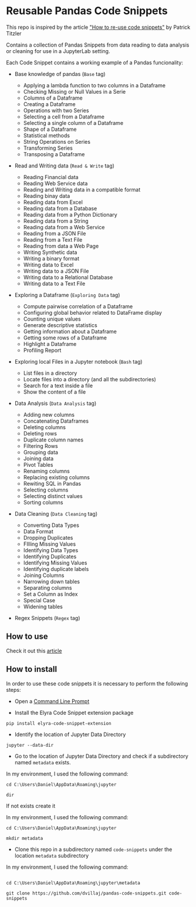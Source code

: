 # Reusable Pandas Code Snippets

This repo is inspired by the article ["How to re-use code snippets"](https://medium.com/ibm-data-ai/how-to-re-use-code-snippets-in-jupyterlab-3e4495fa6e31) by Patrick Titzler

Contains a collection of Pandas Snippets from data reading to data analysis or cleaning for use in a JupyterLab setting.

Each Code Snippet contains a working example of a Pandas funcionality:

- Base knowledge of pandas (`Base` tag) 
    - Applying a lambda function to two columns in a Dataframe
    - Checking Missing or Null Values in a Serie
    - Columns of a Dataframe
    - Creating a Dataframe
    - Operations with two Series
    - Selecting a cell from a Dataframe
    - Selecting a single column of a Dataframe
    - Shape of a Dataframe
    - Statistical methods
    - String Operations on Series
    - Transforming Series
    - Transposing a Dataframe

- Read and Writing data (`Read & Write` tag)
    - Reading Financial data
    - Reading Web Service data
    - Reading and Writing data in a compatible format
    - Reading binay data
    - Reading data from Excel
    - Reading data from a Database
    - Reading data from a Python Dictionary
    - Reading data from a String
    - Reading data from a Web Service
    - Reading from a JSON File
    - Reading from a Text File
    - Reading from data a Web Page
    - Writing Synthetic data
    - Writing a binary format
    - Writing data to Excel
    - Writing data to a JSON File
    - Writing data to a Relational Database
    - Writing data to a Text File

- Exploring a Dataframe (`Exploring Data` tag)
    - Compute pairwise correlation of a Dataframe
    - Configuring global behavior related to DataFrame display
    - Counting unique values
    - Generate descriptive statistics
    - Getting information about a Dataframe
    - Getting some rows of a Dataframe
    - Highlight a Dataframe
    - Profiling Report

- Exploring local Files in a Jupyter notebook (`Bash` tag)
    - List files in a directory
    - Locate files into a directory (and all the subdirectories)
    - Search for a text inside a file
    - Show the content of a file   

- Data Analysis (`Data Analysis` tag)
    - Adding new columns
    - Concatenating Dataframes
    - Deleting columns
    - Deleting rows
    - Duplicate column names
    - Filtering Rows
    - Grouping data
    - Joining data
    - Pivot Tables
    - Renaming columns
    - Replacing existing columns
    - Rewiting SQL in Pandas
    - Selecting columns
    - Selecting distinct values
    - Sorting columns

- Data Cleaning (`Data Cleaning` tag)
    - Converting Data Types
    - Data Format
    - Dropping Duplicates
    - FIlling Missing Values
    - Identifying Data Types
    - Identifying Duplicates
    - Identifying Missing Values
    - Identifying duplicate labels
    - Joining Columns
    - Narrowing down tables
    - Separating columns
    - Set a Column as Index
    - Special Case
    - Widening tables

- Regex Snippets (`Regex` tag)

## How to use

Check it out this [article](https://medium.com/ibm-data-ai/how-to-re-use-code-snippets-in-jupyterlab-3e4495fa6e31)

## How to install

In order to use these code snippets it is necessary to perform the following steps:

- Open a [Command Line Prompt](https://www.lifewire.com/how-to-open-command-prompt-2618089)

- Install the Elyra Code Snippet extension package

```
pip install elyra-code-snippet-extension
```

- Identify the location of Jupyter Data Directory

```
jupyter --data-dir
```

- Go to the location of Jupyter Data Directory and check if a subdirectory named `metadata` exists. 

In my environment, I used the following command:

```
cd C:\Users\Daniel\AppData\Roaming\jupyter

dir
```

If not exists create it

In my environment, I used the following command:

```
cd C:\Users\Daniel\AppData\Roaming\jupyter

mkdir metadata
```

- Clone this repo in a subdirectory named `code-snippets` under the location `metadata` subdirectory

In my environment, I used the following command:

```

cd C:\Users\Daniel\AppData\Roaming\jupyter\metadata

git clone https://github.com/dvillaj/pandas-code-snippets.git code-snippets
```
